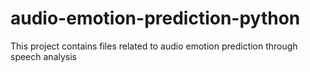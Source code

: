 # audio-emotion-prediction-python

This project contains files related to audio emotion prediction through speech analysis